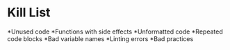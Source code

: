 Kill List
=========
*Unused code
*Functions with side effects
*Unformatted code
*Repeated code blocks
*Bad variable names
*Linting errors
*Bad practices
